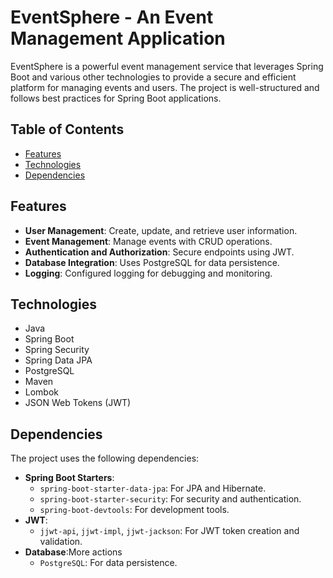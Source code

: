 # EventSphere - An Event Management Application

EventSphere is a powerful event management service that leverages Spring Boot and various other technologies to provide a secure and efficient platform for managing events and users. The project is well-structured and follows best practices for Spring Boot applications.


## Table of Contents

- [Features](#features)
- [Technologies](#technologies)
- [Dependencies](#dependencies)

## Features

- **User Management**: Create, update, and retrieve user information.
- **Event Management**: Manage events with CRUD operations.
- **Authentication and Authorization**: Secure endpoints using JWT.
- **Database Integration**: Uses PostgreSQL for data persistence.
- **Logging**: Configured logging for debugging and monitoring.

## Technologies

- Java
- Spring Boot
- Spring Security
- Spring Data JPA
- PostgreSQL
- Maven
- Lombok
- JSON Web Tokens (JWT)

## Dependencies
The project uses the following dependencies:

- **Spring Boot Starters**:
  - `spring-boot-starter-data-jpa`: For JPA and Hibernate.
  - `spring-boot-starter-security`: For security and authentication.
  - `spring-boot-devtools`: For development tools.
- **JWT**:
  - `jjwt-api`, `jjwt-impl`, `jjwt-jackson`: For JWT token creation and validation.
- **Database**:More actions
  - `PostgreSQL`: For data persistence.
